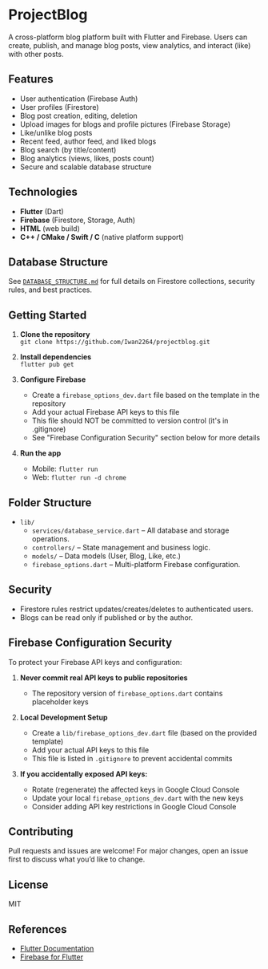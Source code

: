 # ProjectBlog

A cross-platform blog platform built with Flutter and Firebase. Users can create, publish, and manage blog posts, view analytics, and interact (like) with other posts.

## Features

- User authentication (Firebase Auth)
- User profiles (Firestore)
- Blog post creation, editing, deletion
- Upload images for blogs and profile pictures (Firebase Storage)
- Like/unlike blog posts
- Recent feed, author feed, and liked blogs
- Blog search (by title/content)
- Blog analytics (views, likes, posts count)
- Secure and scalable database structure

## Technologies

- **Flutter** (Dart)
- **Firebase** (Firestore, Storage, Auth)
- **HTML** (web build)
- **C++ / CMake / Swift / C** (native platform support)

## Database Structure

See [`DATABASE_STRUCTURE.md`](./DATABASE_STRUCTURE.md) for full details on Firestore collections, security rules, and best practices.

## Getting Started

1. **Clone the repository**  
   `git clone https://github.com/Iwan2264/projectblog.git`

2. **Install dependencies**  
   `flutter pub get`

3. **Configure Firebase**  
   - Create a `firebase_options_dev.dart` file based on the template in the repository
   - Add your actual Firebase API keys to this file
   - This file should NOT be committed to version control (it's in .gitignore)
   - See "Firebase Configuration Security" section below for more details

4. **Run the app**  
   - Mobile: `flutter run`
   - Web: `flutter run -d chrome`

## Folder Structure

- `lib/`
  - `services/database_service.dart` – All database and storage operations.
  - `controllers/` – State management and business logic.
  - `models/` – Data models (User, Blog, Like, etc.)
  - `firebase_options.dart` – Multi-platform Firebase configuration.

## Security

- Firestore rules restrict updates/creates/deletes to authenticated users.
- Blogs can be read only if published or by the author.

## Firebase Configuration Security

To protect your Firebase API keys and configuration:

1. **Never commit real API keys to public repositories**
   - The repository version of `firebase_options.dart` contains placeholder keys

2. **Local Development Setup**
   - Create a `lib/firebase_options_dev.dart` file (based on the provided template)
   - Add your actual API keys to this file
   - This file is listed in `.gitignore` to prevent accidental commits

3. **If you accidentally exposed API keys:**
   - Rotate (regenerate) the affected keys in Google Cloud Console
   - Update your local `firebase_options_dev.dart` with the new keys
   - Consider adding API key restrictions in Google Cloud Console

## Contributing

Pull requests and issues are welcome! For major changes, open an issue first to discuss what you’d like to change.

## License

MIT

## References

- [Flutter Documentation](https://docs.flutter.dev/)
- [Firebase for Flutter](https://firebase.flutter.dev/docs/overview)
